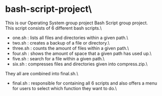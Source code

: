 # bash-script-project\

This is our Operating System group project Bash Script group project.\
This script consists of 6 different bash scripts.\
* one.sh : lists all files and directories within a given path.\
* two.sh : creates a backup of a file or directory.\
* three.sh : counts the amount of files within a given path.\
* four.sh : shows the amount of space that a given path has used up.\
* five.sh : search for a file within a given path.\
* six.sh : compresses files and directories given into compress.zip.\
  
They all are combined into final.sh.\
* final.sh : responsible for containing all 6 scripts and also offers a menu for users to select which function they want to do.\
